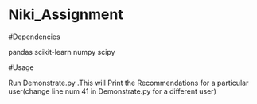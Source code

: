 # Niki_Assignment

#Dependencies

pandas
scikit-learn
numpy
scipy

#Usage

Run Demonstrate.py .This will Print the Recommendations for a particular user(change line num 41 in Demonstrate.py for a different user)
